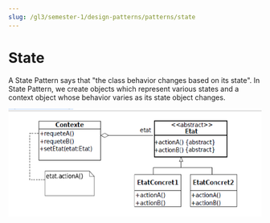 ```yaml
---
slug: /gl3/semester-1/design-patterns/patterns/state
---
```


# State

A State Pattern says that "the class behavior changes based on its state". In State Pattern, we create objects which represent various states and a context object whose behavior varies as its state object changes.

![State%207addd26ca8af4929b636a4fcc773e19d/Untitled.png](State%207addd26ca8af4929b636a4fcc773e19d/Untitled.png)
